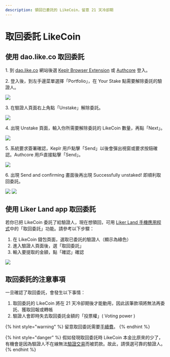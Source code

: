 ```yaml
---
description: 領回已委託的 LikeCoin，留意 21 天冷卻期
---
```


# 取回委託 LikeCoin

## 使用 dao.like.co 取回委託

1\. 到 [dao.like.co](https://dao.like.co/) 網站後選 [Keplr Browser Extension](../../user-guide/liker-id/register-with-keplr.md) 或 [Authcore](../../user-guide/liker-id/register/) 登入。

2\. 登入後，到左手邊菜單選擇「Portfolio」，在 Your Stake 點需要解除委託的驗證人。

![](<../../.gitbook/assets/dao.like.co unstake 01.png>)

3\. 在驗證人頁面右上角點「Unstake」解除委託。

![](<../../.gitbook/assets/dao.like.co unstake 02.png>)

4\. 出現 Unstake 頁面，輸入你所需要解除委託的 LikeCoin 數量，再點「Next」。

![](<../../.gitbook/assets/dao.like.co unstake 03.png>)

5\. 系統要求簽署確認，Keplr 用戶點擊「Send」以後會彈出視窗或要求按鈕確認。Authcore 用戶直接點擊「Send」。

![](<../../.gitbook/assets/dao.like.co unstake 04.png>)

6\. 出現 Send and confirming 畫面後再出現 Successfully unstaked! 即順利取回委託。

![](<../../.gitbook/assets/dao.like.co unstake 04 (1).png>) ![](<../../.gitbook/assets/dao.like.co unstake 05.png>)

## 使用 Liker Land app 取回委託

若你已把 LikeCoin 委託了給驗證人，現在想領回，可用 [Liker Land 手機應用程式](https://liker.land/getapp)中的「取回委託」功能。請參考以下步驟：

1. 在 LikeCoin 錢包頁面，選取已委託的驗證人（顯示為綠色）
2. 進入驗證人頁面後，選「取回委託」
3. 輸入要提取的金額，點「確認」確認

![](../../.gitbook/assets/img\_2328.jpg)

## 取回委託的注意事項

一旦確認了取回委託，會發生以下事情：

1. 取回委託的 LikeCoin 將在 21 天冷卻期後才能動用，因此該筆款項將無法再委託、獲取回報或轉帳
2. 驗證人會即時失去取回委託金額的「投票權」( Voting power )

{% hint style="warning" %}
留意取回委託需要[手續費](../wallet/transaction-fee.md)。
{% endhint %}

{% hint style="danger" %}
假如發現取回委託時 LikeCoin 本金比原來的少了，有機會是因為驗證人不在線無法[驗證交易](../../user-guide/background.md#9e68)而被罰款。故此，請慎選可靠的驗證人。
{% endhint %}
